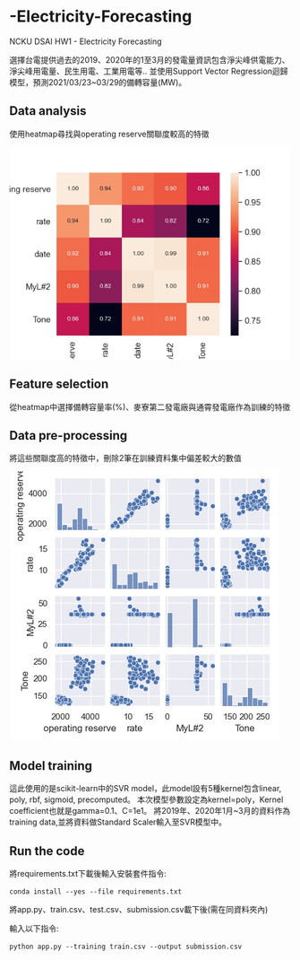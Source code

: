 
# -Electricity-Forecasting

NCKU DSAI HW1 - Electricity Forecasting

選擇台電提供過去的2019、2020年的1至3月的發電量資訊包含淨尖峰供電能力、淨尖峰用電量、民生用電、工業用電等..
並使用Support Vector Regression迴歸模型，預測2021/03/23~03/29的備轉容量(MW)。

## Data analysis ##
使用heatmap尋找與operating reserve關聯度較高的特徵

![heatmap](https://github.com/linzh0205/-Electricity-Forecasting/blob/main/heatmap.jpeg)


## Feature selection ##
從heatmap中選擇備轉容量率(%)、麥寮第二發電廠與通霄發電廠作為訓練的特徵

## Data pre-processing ##
將這些關聯度高的特徵中，刪除2筆在訓練資料集中偏差較大的數值

![clean](https://github.com/linzh0205/-Electricity-Forecasting/blob/main/clean.jpeg)


## Model training ##
這此使用的是scikit-learn中的SVR model，此model設有5種kernel包含linear, poly, rbf, sigmoid, precomputed。
本次模型參數設定為kernel=poly，Kernel coefficient也就是gamma=0.1、C=1e1。
將2019年、2020年1月~3月的資料作為training data,並將資料做Standard Scaler輸入至SVR模型中。




## Run the code ##
將requirements.txt下載後輸入安裝套件指令:
```
conda install --yes --file requirements.txt
```
將app.py、train.csv、test.csv、submission.csv載下後(需在同資料夾內)

輸入以下指令:
```
python app.py --training train.csv --output submission.csv
```
